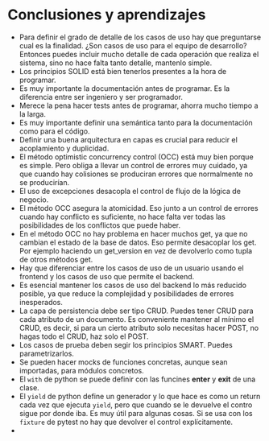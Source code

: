 # Conclusiones y aprendizajes

- Para definir el grado de detalle de los casos de uso hay que preguntarse cual es la finalidad. ¿Son casos de uso para el equipo de desarrollo? Entonces puedes incluir mucho detalle de cada operación que realiza el sistema, sino no hace falta tanto detalle, mantenlo simple.
- Los principios SOLID está bien tenerlos presentes a la hora de programar.
- Es muy importante la documentación antes de programar. Es la diferencia entre ser ingeniero y ser programador.
- Merece la pena hacer tests antes de programar, ahorra mucho tiempo a la larga.
- Es muy importante definir una semántica tanto para la documentación como para el código.
- Definir una buena arquitectura en capas es crucial para reducir el acoplamiento y duplicidad.
- El método optimistic concurrency control (OCC) está muy bien porque es simple. Pero obliga a llevar un control de errores muy cuidado, ya que cuando hay colisiones se produciran errores que normalmente no se producirían.
- El uso de excepciones desacopla el control de flujo de la lógica de negocio.
- El método OCC asegura la atomicidad. Eso junto a un control de errores cuando hay conflicto es suficiente, no hace falta ver todas las posibilidades de los conflictos que puede haber.
- En el método OCC no hay problema en hacer muchos get, ya que no cambian el estado de la base de datos. Eso permite desacoplar los get. Por ejemplo haciendo un get_version en vez de devolverlo como tupla de otros métodos get.
- Hay que diferenciar entre los casos de uso de un usuario usando el frontend y los casos de uso que permite el backend.
- Es esencial mantener los casos de uso del backend lo más reducido posible, ya que reduce la complejidad y posibilidades de errores inesperados.
- La capa de persistencia debe ser tipo CRUD. Puedes tener CRUD para cada atributo de un documento. Es conveniente mantener al mínimo el CRUD, es decir, si para un cierto atributo solo necesitas hacer POST, no hagas todo el CRUD, haz solo el POST.
- Los casos de prueba deben segir los principios SMART. Puedes parametrizarlos.
- Se pueden hacer mocks de funciones concretas, aunque sean importadas, para módulos concretos.
- El `with` de python se puede definir con las funcines __enter__ y __exit__ de una clase.
- El `yield` de python define un generador y lo que hace es como un return cada vez que ejecuta `yield`, pero que cuando se le devuelve el contro sigue por donde iba. Es muy útil para algunas cosas. Si se usa con los `fixture` de pytest no hay que devolver el control explícitamente.
- 
